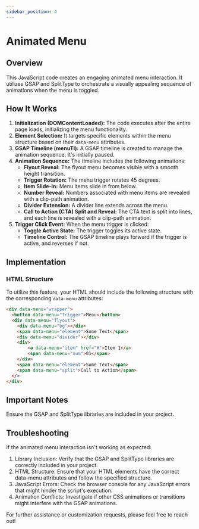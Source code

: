 ```yaml
---
sidebar_position: 4
---
```


# Animated Menu

## Overview

This JavaScript code creates an engaging animated menu interaction. It utilizes GSAP and SplitType to orchestrate a visually appealing sequence of animations when the menu is toggled.

## How It Works

1. **Initialization (DOMContentLoaded):** The code executes after the entire page loads, initializing the menu functionality.
2. **Element Selection:** It targets specific elements within the menu structure based on their `data-menu` attributes.
3. **GSAP Timeline (menuTl):** A GSAP timeline is created to manage the animation sequence. It's initially paused.
4. **Animation Sequence:** The timeline includes the following animations:
   - **Flyout Reveal:** The flyout menu becomes visible with a smooth height transition.
   - **Trigger Rotation:** The menu trigger rotates 45 degrees.
   - **Item Slide-In:** Menu items slide in from below.
   - **Number Reveal:** Numbers associated with menu items are revealed with a clip-path animation.
   - **Divider Extension:** A divider line extends across the menu.
   - **Call to Action (CTA) Split and Reveal:** The CTA text is split into lines, and each line is revealed with a clip-path animation.
5. **Trigger Click Event:** When the menu trigger is clicked:
   - **Toggle Active State:** The trigger toggles its active state.
   - **Timeline Control:** The GSAP timeline plays forward if the trigger is active, and reverses if not.

## Implementation

### HTML Structure

To utilize this feature, your HTML should include the following structure with the corresponding `data-menu` attributes:

```html
<div data-menu="wrapper">
  <button data-menu="trigger">Menu</button>
  <div data-menu="flyout">
    <div data-menu="bg"></div>
    <span data-menu="element">Some Text</span>
    <div data-menu="divider"></div>
    <div>
        <a data-menu="item" href="#">Item 1</a>
        <span data-menu="num">01</span>
    </div>
    <span data-menu="element">Some Text</span>
    <span data-menu="split">Call to Action</span>
  </>
</div>
```

## Important Notes
Ensure the GSAP and SplitType libraries are included in your project.

## Troubleshooting
If the animated menu interaction isn't working as expected:
1. Library Inclusion: Verify that the GSAP and SplitType libraries are correctly included in your project.
2. HTML Structure: Ensure that your HTML elements have the correct data-menu attributes and follow the specified structure.
3. JavaScript Errors: Check the browser console for any JavaScript errors that might hinder the script's execution.
4. Animation Conflicts: Investigate if other CSS animations or transitions might interfere with the GSAP animations.

For further assistance or customization requests, please feel free to reach out!